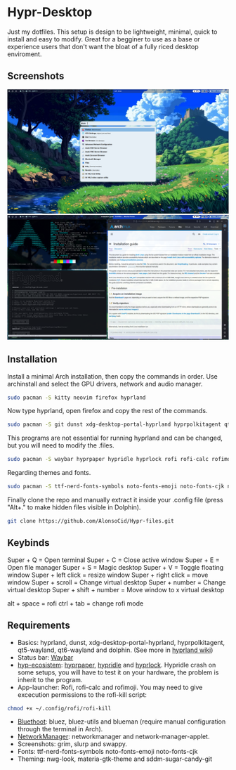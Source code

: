 # Hypr-Desktop

Just my dotfiles. This setup is design to be lightweight, minimal, quick to install and easy to modify. Great for a begginer to use as a base or experience users that don't want the bloat of a fully riced desktop enviroment.

## Screenshots
![Example1](repo_screenshots/example1.png)
![Example2](repo_screenshots/example2.png)

## Installation
Install a minimal Arch installation, then copy the commands in order. Use archinstall and select the GPU drivers, network and audio manager.
```bash
sudo pacman -S kitty neovim firefox hyprland 
```
Now type hyprland, open firefox and copy the rest of the commands.
```bash
sudo pacman -S git dunst xdg-desktop-portal-hyprland hyprpolkitagent qt5-wayland qt6-wayland dolphin
```
This programs are not essential for running hyprland and can be changed, but you will need to modify the .files.

```bash
sudo pacman -S waybar hyprpaper hypridle hyprlock rofi rofi-calc rofimoji bluez bluez-utils blueman pavucontrol grim slurp swappy sddm
```

Regarding themes and fonts.
```bash
sudo pacman -S ttf-nerd-fonts-symbols noto-fonts-emoji noto-fonts-cjk nwg-look materia-gtk-theme
```

Finally clone the repo and manually extract it inside your .config file (press "Alt+." to make hidden files visible in Dolphin).
```bash
git clone https://github.com/AlonsoCid/Hypr-files.git
```

## Keybinds
Super + Q = Open terminal
Super + C = Close active window
Super + E = Open file manager
Super + S = Magic desktop
Super + V = Toggle floating window
Super + left click = resize window
Super + right click = move window
Super + scroll = Change virtual desktop
Super + number = Change virtual desktop
Super + shift + number = Move window to x virtual desktop

alt + space = rofi
ctrl + tab = change rofi mode

## Requirements
- Basics: hyprland, dunst, xdg-desktop-portal-hyprland, hyprpolkitagent, qt5-wayland, qt6-wayland and dolphin. (See more in [hyprland wiki](https://wiki.hypr.land/Useful-Utilities/Must-have/))
- Status bar: [Waybar](https://github.com/Alexays/Waybar/wiki/Module:-Hyprland)
- [hyp-ecosistem](https://wiki.hypr.land/Hypr-Ecosystem/): [hyprpaper](https://wiki.hypr.land/Hypr-Ecosystem/hyprpaper/), [hypridle](https://wiki.hypr.land/Hypr-Ecosystem/hypridle/) and [hyprlock](https://wiki.hypr.land/Hypr-Ecosystem/hyprlock/). Hypridle crash on some setups, you will have to test it on your hardware, the problem is inherit to the program.
- App-launcher: Rofi, rofi-calc and rofimoji.
You may need to give excecution permissions to the rofi-kill script:
```bash
chmod +x ~/.config/rofi/rofi-kill
```
- [Bluethoot](https://wiki.archlinux.org/title/Bluetooth): bluez, bluez-utils and blueman (require manual configuration through the terminal in Arch).
- [NetworkManager](https://wiki.archlinux.org/title/NetworkManager): networkmanager and network-manager-applet.
- Screenshots: grim, slurp and swappy.
- Fonts: ttf-nerd-fonts-symbols noto-fonts-emoji noto-fonts-cjk 
- Theming: nwg-look, materia-gtk-theme and sddm-sugar-candy-git


